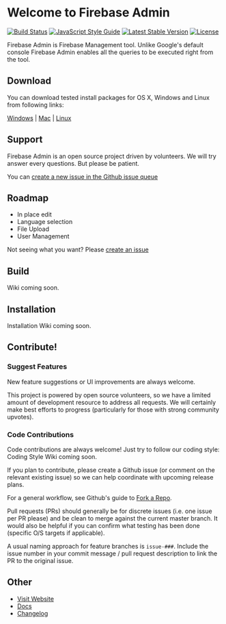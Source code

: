 # Welcome to Firebase Admin

[![Build Status](https://travis-ci.org/codefoxes/firebase-admin.svg?branch=master)](https://travis-ci.org/codefoxes/firebase-admin)
[![JavaScript Style Guide](https://img.shields.io/badge/code%20style-standard-brightgreen.svg)](http://standardjs.com/)
[![Latest Stable Version](https://firebaseadmin.com/current-version.svg)](https://firebaseadmin.com/changelog.html)
[![License](https://firebaseadmin.com/license.svg)](license.md)

Firebase Admin is Firebase Management tool. Unlike Google's default console Firebase Admin enables all the queries to be executed right from the tool.

## Download
You can download tested install packages for OS X, Windows and Linux from following links:

[Windows](https://firebaseadmin.com/download.php?os=windows) | [Mac](https://firebaseadmin.com/download.php?os=mac) | [Linux](https://firebaseadmin.com/download.php?os=linux)


## Support
Firebase Admin is an open source project driven by volunteers. We will try answer every questions. But please be patient.

You can [create a new issue in the Github issue queue](../../issues)
## Roadmap
- In place edit
- Language selection
- File Upload
- User Management

Not seeing what you want? Please [create an issue](../../issues)
## Build
Wiki coming soon.
## Installation
Installation Wiki coming soon.

## Contribute!

### Suggest Features

New feature suggestions or UI improvements are always welcome.

This project is powered by open source volunteers, so we have a limited amount of development resource to address all requests. We will certainly make best efforts to progress (particularly for those with strong community upvotes).

### Code Contributions

Code contributions are always welcome! Just try to follow our coding style: Coding Style Wiki coming soon.

If you plan to contribute, please create a Github issue (or comment on the relevant existing issue) so we can help coordinate with upcoming release plans.

For a general workflow, see Github's guide to [Fork a Repo](https://help.github.com/articles/fork-a-repo/).

Pull requests (PRs) should generally be for discrete issues (i.e. one issue per PR please) and be clean to merge against the current master branch. It would also be helpful if you can confirm what testing has been done (specific O/S targets if applicable).

A usual naming approach for feature branches is `issue-###`. Include the issue number in your commit message / pull request description to link the PR to the original issue.

## Other
 - [Visit Website](https://firebaseadmin.com/)
 - [Docs](http://docs.codefoxes.com/firebase-admin/)
 - [Changelog](https://firebaseadmin.com/changelog.html)
